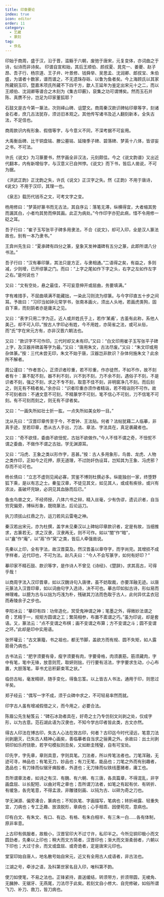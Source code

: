 ```yaml
---
title: 印章要论
index: true
icon: editor
order: 11
category:
  - 艺藏
  - 篆刻
tag:
  - 佚名
---
```


印始于商周，盛于汉，沿于晋，滥觞于六朝，废弛于唐宋，元复变体，亦词曲之于诗，似诗而非诗矣。    印谱自宣和始，其后王顺伯、颜叔夏、晁克一、姜夔、赵子昂、吾子行、杨宗道、王子弁、叶景修、钱舜举、吴思孟、沈润卿、郎叔宝、朱伯盛，为谱者十数家，谱而谱之，不无遗珠存砾、以鲁为鱼者矣。今上海顾氏以其家所藏铜玉印，暨嘉禾项氏所藏不下四千方，歙人王延年为鉴定出宋元十之二，而以王顺伯、沈润卿等谱合之木刻为《集古印薮》，裒集之功可谓博矣。然而玉石并陈、真赝不分，岂足为印家董狐耶？  

石鼓文是古今第一篆法，次则峄山碑、诅楚文。商周秦汉款识碑帖印章等字，刻诸金石者，庶几古法犹存，须访旧本观之。其他传写诸书及近人翻刻新本，全失古法，不足信也。  

商周款识内有形象、假借等字，与今意义不同，不深考据不可妄用。  

大禹衡岳碑、比干铜盘铭、滕公墓铭、延陵季子碑、碧落碑、梦英十八体，皆谬妄之书，不可法。  

许氏《说文》为习篆要书，然字画全非汉法，元刻颇佳。今之《说文韵谱》又出近代翻本，内有新增俗字，与汉意义已自舛悖。《说文》而下书，皆后人凿说，不可为据。  

《洪武正韵》正沈韵之失，许氏《说文》正汉字之失。然《正韵》不用于唐诗，《说文》不用于汉印，其理一也。  

《泉志》载历代钱币之文，可考文字之变。  

杨用修曰：“梦英好篆书而无古法，其自序云：落笔无滞，纵横得宜，大者缩其势而漏其白，小者均其势而伸其画。此正为病处。”今作印字亦犯此病，惜不令用修一砭之耳。  

吾子行曰：“崔子玉写张平子碑多用隶法，不合《说文》，却可入印，全是汉人篆法故也，别有一本乃隶书。”  

王弇州先生曰：“夏承碑有四分之篆，皇象天发神谶碑有五分之篆，此即所谓八分书法。”  

吾子行曰：“汉有摹印篆，其法只是方正，与隶相通。”二语得之矣，有益之，多则减，少则增，已开缪篆之门。而曰：“上字之尾如作下字之头，右字之左如作左字之右。”是何说也？  

又曰：“文有空处，悬之最佳，不可妄意伸开或屈曲，务要填满。”  

字有难措手，不屈曲填满不能藏拙，一染此习则流为缪篆。与今字印直五十步之间耳。予故曰：“习印当如钟元常学书，张南本画火，须出人头地，若画虎类狗，固自下乘，而刻鹄者亦是庸夫之见。  

又曰：“表字只用二字为正。近人或并姓氏于上，若作‘某甫’，古虽有此称，系他人美己，却不可入印。”按古人字印必有姓，今不用姓，亦简省之法，或可从俗，而“氏”字在宋元方有，亦非汉晋六朝法也。  

又曰：“款识字不可作印。三代时却又未有印。”又曰：“白文印用崔子玉写张平子碑上字，及汉器并碑盖等字为最。”又曰：“唐用朱文，古法尽废。”又曰：“朱文印或用杂体篆。”按：三代未尝无印，朱文不始于唐，汉器岂非款识？杂体何施朱文？此余所不解者。  

周公谨曰：“作者苦心，正须识者珍重，若不珍重，作亦徒然，不如不作，故不刻者有十：篆不配不刻，器不利不刻，兴不到不刻，力不余不刻，遇俗子不刻，不是识者不刻，强之不刻，求之不专不刻，取意不佳不刻，非明窗净几不刻。而后刻之，则无有不精者矣。”余亦曰：“识者珍重亦须作者精诣，若不精诣则不可作。故不可刻者四：不通文意不可刻，不精篆学不可刻，笔不信心不可刻，刀不信笔不可刻。有不可刻而刻之，则无有不谬者矣。  

又曰：“一画失所如壮士折一肱，一点失所如美女眇一目。”  

沈从先曰：“汉晋印章传至于今，不啻钟、王法贴。何者？法帖犹藉二人临摹，非真手迹，至若印章，悉从古人手出，刀法、章法、字法具在，真足袭藏者也。  

又曰：“奇不欲怪，委曲不欲忸怩，古拙不欲做作。”今人不怪不谓之奇，不忸怩不谓之委曲，不做作不谓之古拙，学无渊源耳。  

又曰：“冯虎、王象之类以形作字，恶甚。”按：古人多用象形，鸟兽、龙虎、人物之类作印，正如今之花押，原无道理，不过防奸伪设耳，岂知其为王象、冯虎邪？存而不论可也。  

杨长倩曰：“立志不虚则见闻必寡，赏鉴不博则杜撰必多。纵能独创一家，终堕野狐下乘，是以有志之士。秦玺汉章，不徒见其文，如见其人，或成有疾徐，或兴有浓淡，虽破坏完缺，必洞见其血脉而后已。”  

鱼虫鸟兽之文，不经师授，八体六书之辩，精入丝毫，少有伪谬，遗讥识者，自当穷究偏旁，博纵形象，既晓篆法，后论运刀。  

执刀须拔山扛鼎之力，运刀若风云雷电之神。  

秦汉若出宋元，亦为杜撰，盖字未见秦汉以上碑帖印章款识者，定是有故，当细推求，古篆若无，求之汉隶，汉隶再无，则不可作。如以“闇”作“暗”，以“盦”作“庵”，以“鬲”作“窝”之类，皆后人牵强凿说。  

先秦以上印，全有字法，故汉晋莫及。然汉晋虽以章夺字，而字尚完。其增损不成字样者，近代印也，不可为法。赵凡夫曰：“今人不会写篆字，如何有好印？”  

摹印家不精石鼓、款识等字，是作诗人不曾见《诗经》、《楚辞》，求其高古，可得乎哉！  

以商周字法入汉印晋章，如以汉魏诗句入唐律，虽不妨取裁，亦要浑融无迹。以唐元篆法入汉晋印章，如以词曲句字入选诗，决不可也。摹古印如拟古诗，形似易而神理难。以臆为古与以拙为巧浅为朴，残破其刀法而色取于古人，此何异优孟衣冠而寿陵余子之步也。  

李阳冰云：“摹印有四：功侔造化，冥受鬼神谓之神；笔墨之外，得微妙法谓之奇；艺精于一，规矩方圆谓之工；繁简相参，布置不紊谓之巧。”虽为印说，却是套语。又，篆法云：“点不变谓之布棋；画不变谓之布算；方不变谓之斗；圆不变谓之环。”此却是印中实用语。  

张怀瓘云：“古文篆籀，书之祖也，都无节脚，盖欲方而有规、圆不失矩，如人露筋骨乃病也。”  

古书法云：“肥字须要有骨，瘦字须要有肉，字要骨格，肉须裹筋，筋须藏肉，字中有笔，笔中无锋，放意则荒，取妍则拙，行行要有活法，字字要求生动，小心布置，大胆落笔，草书尤忌积薪束苇之状。”  

临仿古帖，毫发精研，随手变化，得鱼忘筌。以上皆古人书法，通用于印，则思过半矣。  

郑子经云：“偶写一字不成，须于众碑中求之，不可轻易率然而就。  

印字古人虽有增减假借之义，而今用之，必要合法。  

陈眉公先生秘笈云：“碑石冰泐者具在，好奇之士乃专仿刻文刓剥之处，仅成字形，以为古意。范石湖此语为汉隶也，不知今学古印者皆此类，古文亦然。  

得古人印法在博古印，失古人心法在效古印，何者？古印迄今时代浸远，笔意刀法刓剥磨灭，已失古人精神心画矣，善临摹者自当求之骊黄之外。余故曰：出土刓剥铜印如乐府铙歌，若字句模拟则丑矣，又如断圭残璧，自有可宝处。  

印先字，字先章，章则具意，字则具笔。刀法者，所以传笔法者也。刀笔浑融，无迹可寻，神品也；有笔无刀，妙品也；有刀无笔，能品也；刀笔之外而有别趣者，逸品也；有刀锋而似锯牙痈股者，外道也；无刀锋而似铁线墨猪者，庸工也。  

吾所谓章法者，如诗之有汉、有魏、有六朝、有三唐，各具篇章，不得混乱，非字画盘屈、以长配短、以曲对弯之章也；吾所谓刀法者，如笔之有起有伏、有转折、有缓急，各完笔意，不得孟浪，非雕镂刻画、以钝为古、以碎为奇之刀也。  

学无渊源、偏旁凑合，篆病也；不知执笔、字画描写，笔病也；转折峭露、轻重失宜，刀病也；专工乏趣、放浪脱形，章病也；心手相乖、因便苟完，意病也。  

印有白文、有朱文、有口、有边、有格、有朱白相半、有三朱一白......各有体制，原非率意。  

上古印有佩服者，故极小，汉晋官印大不过寸许，私印半之。今所见铜印极小而文圆劲者，先秦以上印也；稍大而文方简者，汉晋印也；渐大而文渐柔弱者，六朝以下印也；大过寸余，而文或盘屈、或奇诡者，定是唐宋元印也。  

堂室印始自唐人，地名散号始自宋元，近又有全用古人成语者，非古法也。  

江湖之号，牵涉之语，及科第世家名目入印，唯科第不韵。  

使刀如使笔，不易之法也。正锋紧持，直送缓结，转须带方，折须带圆，无棱角、无臃肿、无锯牙、无燕尾，刀法尽于此矣。若刻文自小修大、自完修破，如俗所谓飞刀、补刀、救刀，皆刀病也。  
